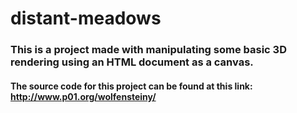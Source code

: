 # distant-meadows
### This is a project made with manipulating some basic 3D rendering using an HTML document as a canvas.
#### The source code for this project can be found at this link: http://www.p01.org/wolfensteiny/
